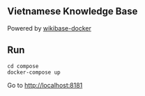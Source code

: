 ## Vietnamese Knowledge Base

Powered by [wikibase-docker](https://github.com/wmde/wikibase-docker)

## Run

```
cd compose
docker-compose up
```

Go to [http://localhost:8181](http://localhost:8181)